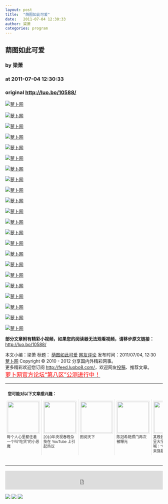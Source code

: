 ```yaml
---
layout: post
title:  "荫图如此可爱"
date:   2011-07-04 12:30:33
author: 梁萧
categories: program
---
```


## 荫图如此可爱
### by 梁萧
### at 2011-07-04 12:30:33
### original <http://luo.bo/10588/>

<p><a title="萝卜网" href="http://dulei.si/files/2011/07/03/567ce95024a3bd34e9f2cc95d5aa728d.jpg"><img title="萝卜网" src="http://dulei.si/files/2011/07/03/567ce95024a3bd34e9f2cc95d5aa728d.jpg" border="0" alt="萝卜网"></a><br> <span></span><br> <a title="萝卜网" href="http://dulei.si/files/2011/07/03/6f9983db7052f748dc2d86b4a85ccbb9.jpg"><img title="萝卜网" src="http://dulei.si/files/2011/07/03/6f9983db7052f748dc2d86b4a85ccbb9.jpg" border="0" alt="萝卜网"></a></p><p><a title="萝卜网" href="http://dulei.si/files/2011/07/03/bf03376af2e6b45b0767b755999f199e.jpg"><img title="萝卜网" src="http://dulei.si/files/2011/07/03/bf03376af2e6b45b0767b755999f199e.jpg" border="0" alt="萝卜网"></a></p><p><a title="萝卜网" href="http://dulei.si/files/2011/07/03/fcb588c6f821eadc7ce4aacd65e0f71c.jpg"><img title="萝卜网" src="http://dulei.si/files/2011/07/03/fcb588c6f821eadc7ce4aacd65e0f71c.jpg" border="0" alt="萝卜网"></a></p><p><a title="萝卜网" href="http://dulei.si/files/2011/07/03/55065d2bfa7d85f0d78fa6f0eb3ca674.jpg"><img title="萝卜网" src="http://dulei.si/files/2011/07/03/55065d2bfa7d85f0d78fa6f0eb3ca674.jpg" border="0" alt="萝卜网"></a></p><p><a title="萝卜网" href="http://dulei.si/files/2011/07/03/247fbf31cc3ef934052fa27735f40177.jpg"><img title="萝卜网" src="http://dulei.si/files/2011/07/03/247fbf31cc3ef934052fa27735f40177.jpg" border="0" alt="萝卜网"></a></p><p><a title="萝卜网" href="http://dulei.si/files/2011/07/03/840682ce9fda7edea45b8372d6ba96df.jpg"><img title="萝卜网" src="http://dulei.si/files/2011/07/03/840682ce9fda7edea45b8372d6ba96df.jpg" border="0" alt="萝卜网"></a></p><p><a title="萝卜网" href="http://dulei.si/files/2011/07/03/87e10acc221a67c09e956e7396d6b52a.jpg"><img title="萝卜网" src="http://dulei.si/files/2011/07/03/87e10acc221a67c09e956e7396d6b52a.jpg" border="0" alt="萝卜网"></a></p><p><a title="萝卜网" href="http://dulei.si/files/2011/07/03/5bb5c0542443b5cdef9d61226118b2a6.jpg"><img title="萝卜网" src="http://dulei.si/files/2011/07/03/5bb5c0542443b5cdef9d61226118b2a6.jpg" border="0" alt="萝卜网"></a></p><p><a title="萝卜网" href="http://dulei.si/files/2011/07/03/f82486630e63b83988f84fcc0bcaa7c4.jpg"><img title="萝卜网" src="http://dulei.si/files/2011/07/03/f82486630e63b83988f84fcc0bcaa7c4.jpg" border="0" alt="萝卜网"></a></p><p><a title="萝卜网" href="http://dulei.si/files/2011/07/03/ea9dce5a61e4022e39bf5ced028ba6fb.jpg"><img title="萝卜网" src="http://dulei.si/files/2011/07/03/ea9dce5a61e4022e39bf5ced028ba6fb.jpg" border="0" alt="萝卜网"></a></p><p><a title="萝卜网" href="http://dulei.si/files/2011/07/03/b3d8fa2df5009877560159ba26b7c68c.jpg"><img title="萝卜网" src="http://dulei.si/files/2011/07/03/b3d8fa2df5009877560159ba26b7c68c.jpg" border="0" alt="萝卜网"></a></p><p><a title="萝卜网" href="http://dulei.si/files/2011/07/03/ff00dedcea8196a025c8e096c3a714ca.jpg"><img title="萝卜网" src="http://dulei.si/files/2011/07/03/ff00dedcea8196a025c8e096c3a714ca.jpg" border="0" alt="萝卜网"></a></p><p><a title="萝卜网" href="http://dulei.si/files/2011/07/03/e3bc990eba2a525cf2dab12e3d8a6e9f.jpg"><img title="萝卜网" src="http://dulei.si/files/2011/07/03/e3bc990eba2a525cf2dab12e3d8a6e9f.jpg" border="0" alt="萝卜网"></a></p><p><a title="萝卜网" href="http://dulei.si/files/2011/07/03/46d26c85e05691548d2dbed69d1b4a83.jpg"><img title="萝卜网" src="http://dulei.si/files/2011/07/03/46d26c85e05691548d2dbed69d1b4a83.jpg" border="0" alt="萝卜网"></a></p><p><a title="萝卜网" href="http://dulei.si/files/2011/07/03/436f50416c107ae32847be570853d8a0.jpg"><img title="萝卜网" src="http://dulei.si/files/2011/07/03/436f50416c107ae32847be570853d8a0.jpg" border="0" alt="萝卜网"></a></p><p><a title="萝卜网" href="http://dulei.si/files/2011/07/03/32e01da4c65684fb79c6f1b6c12c9d23.jpg"><img title="萝卜网" src="http://dulei.si/files/2011/07/03/32e01da4c65684fb79c6f1b6c12c9d23.jpg" border="0" alt="萝卜网"></a></p><p><a title="萝卜网" href="http://dulei.si/files/2011/07/03/2d4e99b1683c655d51793e86884d18fe.gif"><img title="萝卜网" src="http://dulei.si/files/2011/07/03/2d4e99b1683c655d51793e86884d18fe.gif" border="0" alt="萝卜网"></a></p><p><a title="萝卜网" href="http://dulei.si/files/2011/07/03/a988e6778425731fe5400c63f8d33293.jpg"><img title="萝卜网" src="http://dulei.si/files/2011/07/03/a988e6778425731fe5400c63f8d33293.jpg" border="0" alt="萝卜网"></a></p><p><a title="萝卜网" href="http://dulei.si/files/2011/07/03/4099b2f0a1f250f6ede520f578b3d282.jpg"><img title="萝卜网" src="http://dulei.si/files/2011/07/03/4099b2f0a1f250f6ede520f578b3d282.jpg" border="0" alt="萝卜网"></a></p><p><a title="萝卜网" href="http://dulei.si/files/2011/07/03/a6f547f0a9a015ae4537a83d40231260.jpg"><img title="萝卜网" src="http://dulei.si/files/2011/07/03/a6f547f0a9a015ae4537a83d40231260.jpg" border="0" alt="萝卜网"></a></p><p><a title="萝卜网" href="http://dulei.si/files/2011/07/03/285f6aa8e2ea3aa2e035d8b82f7b8b0a.jpg"><img title="萝卜网" src="http://dulei.si/files/2011/07/03/285f6aa8e2ea3aa2e035d8b82f7b8b0a.jpg" border="0" alt="萝卜网"></a></p><p><strong>部分文章附有精彩小视频，如果您的阅读器无法观看视频，请移步原文链接：</strong> <a href="http://luo.bo/10588/" title="荫图如此可爱">http://luo.bo/10588/</a></p> 本文小编：梁萧 标题： <a href="http://luo.bo/10588/" title="荫图如此可爱">荫图如此可爱</a> <a href="http://luo.bo/10588/#comments" title="to the comments">网友评论</a> 发布时间：2011/07/04, 12:30 <br> <a href="http://luo.bo/" title="萝卜网 - 人人都是艺术家">萝卜网</a> Copyright ©   2010 - 2012 分享国内外精彩网事。<br> 更多精彩欢迎您订阅 <a href="http://feed.luobo8.com/">http://feed.luobo8.com/</a>，欢迎网友<a href="http://luo.bo/delivery/">投稿</a>、推荐文章。<br> <a href="http://luo.bo/8888/"><font color="red" size="4">萝卜网官方论坛“第八区”公测进行中！</font></a><br><table cellspacing="0" cellpadding="3" border="0" style="clear:both"><tr><td colspan="5"><b><font size="-1" style="display:block!important;padding:20px 0 5px!important">您可能对以下文章感兴趣：</font></b></td></tr><tr><td width="106" valign="top" style="padding:5px!important;margin:0!important"> <a title="每个人心里都住着一个叫“吃货”的小恶魔" style="text-decoration:none!important" href="http://app.wumii.com/ext/redirect.htm?url=http%3A%2F%2Fluo.bo%2F7180%2F&amp;from=http%3A%2F%2Fluo.bo%2F10588%2F"> <img style="margin:0!important;padding:2px!important;border:1px solid #dddddd!important;width:100px!important;height:100px!important" src="http://static.wumii.com/site_images/2011/04/27/5899707.png" width="100px" height="100px"><br> <font size="-1" color="#333333" style="display:block!important;line-height:15px!important;width:106px!important;font:12px/15px arial!important;height:60px!important;margin:3px 0 0 0!important;padding:0!important;overflow:hidden!important">每个人心里都住着一个叫“吃货”的小恶魔</font> </a></td><td width="106" valign="top" style="padding:5px!important;margin:0!important;border-left:1px solid #dddddd!important"> <a title="2010年央视春晚杂技在 YouTube 上引起热议" style="text-decoration:none!important" href="http://app.wumii.com/ext/redirect.htm?url=http%3A%2F%2Fluo.bo%2F8287%2F&amp;from=http%3A%2F%2Fluo.bo%2F10588%2F"> <img style="margin:0!important;padding:2px!important;border:1px solid #dddddd!important;width:100px!important;height:100px!important" src="http://static.wumii.com/site_images/2011/05/24/8741864.jpg" width="100px" height="100px"><br> <font size="-1" color="#333333" style="display:block!important;line-height:15px!important;width:106px!important;font:12px/15px arial!important;height:60px!important;margin:3px 0 0 0!important;padding:0!important;overflow:hidden!important">2010年央视春晚杂技在 YouTube 上引起热议</font> </a></td><td width="106" valign="top" style="padding:5px!important;margin:0!important;border-left:1px solid #dddddd!important"> <a title="图阅天下" style="text-decoration:none!important" href="http://app.wumii.com/ext/redirect.htm?url=http%3A%2F%2Fluo.bo%2F9296%2F&amp;from=http%3A%2F%2Fluo.bo%2F10588%2F"> <img style="margin:0!important;padding:2px!important;border:1px solid #dddddd!important;width:100px!important;height:100px!important" src="http://static.wumii.com/site_images/2011/06/06/11211860.jpg" width="100px" height="100px"><br> <font size="-1" color="#333333" style="display:block!important;line-height:15px!important;width:106px!important;font:12px/15px arial!important;height:60px!important;margin:3px 0 0 0!important;padding:0!important;overflow:hidden!important">图阅天下</font> </a></td><td width="106" valign="top" style="padding:5px!important;margin:0!important;border-left:1px solid #dddddd!important"> <a title="陈冠希艳照门再次被曝光" style="text-decoration:none!important" href="http://app.wumii.com/ext/redirect.htm?url=http%3A%2F%2Fluo.bo%2F9460%2F&amp;from=http%3A%2F%2Fluo.bo%2F10588%2F"> <img style="margin:0!important;padding:2px!important;border:1px solid #dddddd!important;width:100px!important;height:100px!important" src="http://static.wumii.com/site_images/2011/06/10/11691281.jpg" width="100px" height="100px"><br> <font size="-1" color="#333333" style="display:block!important;line-height:15px!important;width:106px!important;font:12px/15px arial!important;height:60px!important;margin:3px 0 0 0!important;padding:0!important;overflow:hidden!important">陈冠希艳照门再次被曝光</font> </a></td><td width="106" valign="top" style="padding:5px!important;margin:0!important;border-left:1px solid #dddddd!important"> <a title="某晚我躺在床上，呈大字状，冲老公喊：“老公老公，快来强暴我！”老公走到床前，来回端详我几眼，蹦出一句：“你做梦！”" style="text-decoration:none!important" href="http://app.wumii.com/ext/redirect.htm?url=http%3A%2F%2Fluo.bo%2F2037%2F&amp;from=http%3A%2F%2Fluo.bo%2F10588%2F"> <img style="margin:0!important;padding:2px!important;border:1px solid #dddddd!important;width:100px!important;height:100px!important" src="http://static.wumii.com/site_images/2010/11/04/815908.jpg" width="100px" height="100px"><br> <font size="-1" color="#333333" style="display:block!important;line-height:15px!important;width:106px!important;font:12px/15px arial!important;height:60px!important;margin:3px 0 0 0!important;padding:0!important;overflow:hidden!important">某晚我躺在床上，呈大字状，冲老公喊：“老公老公，快来强暴我！”老公走到床前，来回端详我几眼，蹦出一句：“你做梦！”</font> </a></td></tr><tr><td colspan="5" align="right"> <a style="text-decoration:none!important" href="http://www.wumii.com/widget/relatedItems.htm" title="无觅相关文章插件"> <font size="-1" color="#bbbbbb" style="display:block!important;font-family:arial!important;padding:5px 0!important;font-size:12px!important;color:#bbb!important">无觅</font> </a></td></tr></table><p><iframe src="http://feedads.g.doubleclick.net/~ah/f/7sv1ooo89v8jfelhdjk8plpa64/468/60#http%3A%2F%2Fluo.bo%2F10588%2F" width="100%" height="60" frameborder="0" scrolling="no" marginwidth="0" marginheight="0"></iframe></p><div>
<a href="http://feeds.feedburner.com/~ff/tamd?a=r-Ttp-xg7XY:tyujqK2NrAM:yIl2AUoC8zA"><img src="http://feeds.feedburner.com/~ff/tamd?d=yIl2AUoC8zA" border="0"></a> <a href="http://feeds.feedburner.com/~ff/tamd?a=r-Ttp-xg7XY:tyujqK2NrAM:qj6IDK7rITs"><img src="http://feeds.feedburner.com/~ff/tamd?d=qj6IDK7rITs" border="0"></a> <a href="http://feeds.feedburner.com/~ff/tamd?a=r-Ttp-xg7XY:tyujqK2NrAM:-BTjWOF_DHI"><img src="http://feeds.feedburner.com/~ff/tamd?i=r-Ttp-xg7XY:tyujqK2NrAM:-BTjWOF_DHI" border="0"></a>
</div>